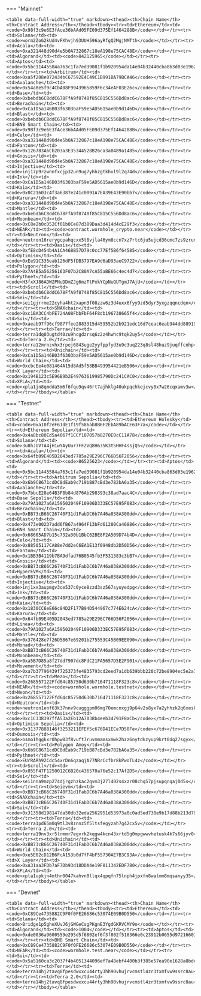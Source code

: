 <!-- The content in this file is auto-generated. Do not modify this file directly. Please see the README.md in the wormhole-mkdocs/scripts directory to learn how to update this page. -->
<!--CORE_ADDRESS-->

=== "Mainnet"

    <table data-full-width="true" markdown><thead><th>Chain Name</th><th>Contract Address</th></thead><tbody><tr><td>Ethereum</td><td><code>0x98f3c9e6E3fAce36bAAd05FE09d375Ef1464288B</code></td></tr><tr><td>Solana</td><td><code>worm2ZoG2kUd4vFXhvjh93UUH596ayRfgQ2MgjNMTth</code></td></tr><tr><td>Acala</td><td><code>0xa321448d90d4e5b0A732867c18eA198e75CAC48E</code></td></tr><tr><td>Algorand</td><td><code>842125965</code></td></tr><tr><td>Aptos</td><td><code>0x5bc11445584a763c1fa7ed39081f1b920954da14e04b32440cba863d03e19625</code></td></tr><tr><td>Arbitrum</td><td><code>0xa5f208e072434bC67592E4C49C1B991BA79BCA46</code></td></tr><tr><td>Avalanche</td><td><code>0x54a8e5f9c4CbA08F9943965859F6c34eAF03E26c</code></td></tr><tr><td>Base</td><td><code>0xbebdb6C8ddC678FfA9f8748f85C815C556Dd8ac6</code></td></tr><tr><td>Berachain</td><td><code>0xCa1D5a146B03f6303baF59e5AD5615ae0b9d146D</code></td></tr><tr><td>Blast</td><td><code>0xbebdb6C8ddC678FfA9f8748f85C815C556Dd8ac6</code></td></tr><tr><td>BNB Smart Chain</td><td><code>0x98f3c9e6E3fAce36bAAd05FE09d375Ef1464288B</code></td></tr><tr><td>Celo</td><td><code>0xa321448d90d4e5b0A732867c18eA198e75CAC48E</code></td></tr><tr><td>Fantom</td><td><code>0x126783A6Cb203a3E35344528B26ca3a0489a1485</code></td></tr><tr><td>Gnosis</td><td><code>0xa321448d90d4e5b0A732867c18eA198e75CAC48E</code></td></tr><tr><td>Injective</td><td><code>inj17p9rzwnnfxcjp32un9ug7yhhzgtkhvl9l2q74d</code></td></tr><tr><td>Ink</td><td><code>0xCa1D5a146B03f6303baF59e5AD5615ae0b9d146D</code></td></tr><tr><td>Kaia</td><td><code>0x0C21603c4f3a6387e241c0091A7EA39E43E90bb7</code></td></tr><tr><td>Karura</td><td><code>0xa321448d90d4e5b0A732867c18eA198e75CAC48E</code></td></tr><tr><td>Mantle</td><td><code>0xbebdb6C8ddC678FfA9f8748f85C815C556Dd8ac6</code></td></tr><tr><td>Moonbeam</td><td><code>0xC8e2b0cD52Cf01b0Ce87d389Daa3d414d4cE29f3</code></td></tr><tr><td>NEAR</td><td><code>contract.wormhole_crypto.near</code></td></tr><tr><td>Neutron</td><td><code>neutron16rerygcpahqcxx5t8vjla46ym8ccn7xz7rtc6ju5ujcd36cmc7zs9zrunh</code></td></tr><tr><td>Oasis</td><td><code>0xfE8cD454b4A1CA468B57D79c0cc77Ef5B6f64585</code></td></tr><tr><td>Optimism</td><td><code>0xEe91C335eab126dF5fDB3797EA9d6aD93aeC9722</code></td></tr><tr><td>Polygon</td><td><code>0x7A4B5a56256163F07b2C80A7cA55aBE66c4ec4d7</code></td></tr><tr><td>Pythnet</td><td><code>H3fxXJ86ADW2PNuDDmZJg6mzTtPxkYCpNuQUTgmJ7AjU</code></td></tr><tr><td>Scroll</td><td><code>0xbebdb6C8ddC678FfA9f8748f85C815C556Dd8ac6</code></td></tr><tr><td>Sei</td><td><code>sei1gjrrme22cyha4ht2xapn3f08zzw6z3d4uxx6fyy9zd5dyr3yxgzqqncdqn</code></td></tr><tr><td>SNAXchain</td><td><code>0xc1BA3CC4bFE724A08FbbFbF64F8db196738665f4</code></td></tr><tr><td>Sui</td><td><code>0xaeab97f96cf9877fee2883315d459552b2b921edc16d7ceac6eab944dd88919c</code></td></tr><tr><td>Terra</td><td><code>terra1dq03ugtd40zu9hcgdzrsq6z2z4hwhc9tqk2uy5</code></td></tr><tr><td>Terra 2.0</td><td><code>terra12mrnzvhx3rpej6843uge2yyfppfyd3u9c3uq223q8sl48huz9juqffcnhp</code></td></tr><tr><td>Unichain</td><td><code>0xCa1D5a146B03f6303baF59e5AD5615ae0b9d146D</code></td></tr><tr><td>World Chain</td><td><code>0xcbcEe4e081464A15d8Ad5f58BB493954421eB506</code></td></tr><tr><td>X Layer</td><td><code>0x194B123c5E96B9b2E49763619985790Dc241CAC0</code></td></tr><tr><td>XPLA</td><td><code>xpla1jn8qmdda5m6f6fqu9qv46rt7ajhklg40ukpqchkejcvy8x7w26cqxamv3w</code></td></tr></tbody></table>

=== "Testnet"

    <table data-full-width="true" markdown><thead><th>Chain Name</th><th>Contract Address</th></thead><tbody><tr><td>Ethereum Holesky</td><td><code>0xa10f2eF61dE1f19f586ab8B6F2EbA89bACE63F7a</code></td></tr><tr><td>Ethereum Sepolia</td><td><code>0x4a8bc80Ed5a4067f1CCf107057b8270E0cC11A78</code></td></tr><tr><td>Solana</td><td><code>3u8hJUVTA4jH1wYAyUur7FFZVQ8H635K3tSHHF4ssjQ5</code></td></tr><tr><td>Acala</td><td><code>0x64fb09E405D2043ed7785a29E296C766D56F2056</code></td></tr><tr><td>Algorand</td><td><code>86525623</code></td></tr><tr><td>Aptos</td><td><code>0x5bc11445584a763c1fa7ed39081f1b920954da14e04b32440cba863d03e19625</code></td></tr><tr><td>Arbitrum Sepolia</td><td><code>0x6b9C8671cdDC8dEab9c719bB87cBd3e782bA6a35</code></td></tr><tr><td>Avalanche</td><td><code>0x7bbcE28e64B3F8b84d876Ab298393c38ad7aac4C</code></td></tr><tr><td>Base Sepolia</td><td><code>0x79A1027a6A159502049F10906D333EC57E95F083</code></td></tr><tr><td>Berachain</td><td><code>0xBB73cB66C26740F31d1FabDC6b7A46a038A300dd</code></td></tr><tr><td>Blast</td><td><code>0x473e002D7add6fB67a4964F13bFd61280Ca46886</code></td></tr><tr><td>BNB Smart Chain</td><td><code>0x68605AD7b15c732a30b1BbC62BE8F2A509D74b4D</code></td></tr><tr><td>Celo</td><td><code>0x88505117CA88e7dd2eC6EA1E13f0948db2D50D56</code></td></tr><tr><td>Fantom</td><td><code>0x1BB3B4119b7BA9dfad76B0545fb3F531383c3bB7</code></td></tr><tr><td>Gnosis</td><td><code>0xBB73cB66C26740F31d1FabDC6b7A46a038A300dd</code></td></tr><tr><td>HyperEVM</td><td><code>0xBB73cB66C26740F31d1FabDC6b7A46a038A300dd</code></td></tr><tr><td>Injective</td><td><code>inj1xx3aupmgv3ce537c0yce8zzd3sz567syuyedpg</code></td></tr><tr><td>Ink</td><td><code>0xBB73cB66C26740F31d1FabDC6b7A46a038A300dd</code></td></tr><tr><td>Kaia</td><td><code>0x1830CC6eE66c84D2F177B94D544967c774E624cA</code></td></tr><tr><td>Karura</td><td><code>0x64fb09E405D2043ed7785a29E296C766D56F2056</code></td></tr><tr><td>Linea</td><td><code>0x79A1027a6A159502049F10906D333EC57E95F083</code></td></tr><tr><td>Mantle</td><td><code>0x376428e7f26D5867e69201b275553C45B09EE090</code></td></tr><tr><td>Monad</td><td><code>0xBB73cB66C26740F31d1FabDC6b7A46a038A300dd</code></td></tr><tr><td>Moonbeam</td><td><code>0xa5B7D85a8f27dd7907dc8FdC21FA5657D5E2F901</code></td></tr><tr><td>Movement</td><td><code>0xa7b37796439f725373fe4835793cd2eed7a1db639bbb220c72be8904ec5e2a7a</code></td></tr><tr><td>Mezo</td><td><code>0x268557122Ffd64c85750d630b716471118F323c8</code></td></tr><tr><td>NEAR</td><td><code>wormhole.wormhole.testnet</code></td></tr><tr><td>Neon</td><td><code>0x268557122Ffd64c85750d630b716471118F323c8</code></td></tr><tr><td>Neutron</td><td><code>neutron1enf63k37nnv9cugggpm06mg70emcnxgj9p64v2s8yx7a2yhhzk2q6xesk4</code></td></tr><tr><td>Oasis</td><td><code>0xc1C338397ffA53a2Eb12A7038b4eeb34791F8aCb</code></td></tr><tr><td>Optimism Sepolia</td><td><code>0x31377888146f3253211EFEf5c676D41ECe7D58Fe</code></td></tr><tr><td>Osmosis</td><td><code>osmo1hggkxr0hpw83f8vuft7ruvmmamsxmwk2hzz6nytdkzyup9krt0dq27sgyx</code></td></tr><tr><td>Polygon Amoy</td><td><code>0x6b9C8671cdDC8dEab9c719bB87cBd3e782bA6a35</code></td></tr><tr><td>Pythnet</td><td><code>EUrRARh92Cdc54xrDn6qzaqjA77NRrCcfbr8kPwoTL4z</code></td></tr><tr><td>Scroll</td><td><code>0x055F47F1250012C6B20c436570a76e52c17Af2D5</code></td></tr><tr><td>Sei</td><td><code>sei1nna9mzp274djrgzhzkac2gvm3j27l402s4xzr08chq57pjsupqnqaj0d5s</code></td></tr><tr><td>Seievm</td><td><code>0xBB73cB66C26740F31d1FabDC6b7A46a038A300dd</code></td></tr><tr><td>SNAXchain</td><td><code>0xBB73cB66C26740F31d1FabDC6b7A46a038A300dd</code></td></tr><tr><td>Sui</td><td><code>0x31358d198147da50db32eda2562951d53973a0c0ad5ed738e9b17d88b213d790</code></td></tr><tr><td>Terra</td><td><code>terra1pd65m0q9tl3v8znnz5f5ltsfegyzah7g42cx5v</code></td></tr><tr><td>Terra 2.0</td><td><code>terra19nv3xr5lrmmr7egvrk2kqgw4kcn43xrtd5g0mpgwwvhetusk4k7s66jyv0</code></td></tr><tr><td>Unichain</td><td><code>0xBB73cB66C26740F31d1FabDC6b7A46a038A300dd</code></td></tr><tr><td>World Chain</td><td><code>0xe5E02cD12B6FcA153b0d7fF4bF55730AE7B3C93A</code></td></tr><tr><td>X Layer</td><td><code>0xA31aa3FDb7aF7Db93d18DDA4e19F811342EDF780</code></td></tr><tr><td>XPLA</td><td><code>xpla1upkjn4mthr0047kahvn0llqx4qpqfn75lnph4jpxfn8walmm8mqsanyy35</code></td></tr></tbody></table>

=== "Devnet"

    <table data-full-width="true" markdown><thead><th>Chain Name</th><th>Contract Address</th></thead><tbody><tr><td>Ethereum</td><td><code>0xC89Ce4735882C9F0f0FE26686c53074E09B0D550</code></td></tr><tr><td>Solana</td><td><code>Bridge1p5gheXUvJ6jGWGeCsgPKgnE3YgdGKRVCMY9o</code></td></tr><tr><td>Algorand</td><td><code>1004</code></td></tr><tr><td>Aptos</td><td><code>0xde0036a9600559e295d5f6802ef6f3f802f510366e0c23912b0655d972166017</code></td></tr><tr><td>BNB Smart Chain</td><td><code>0xC89Ce4735882C9F0f0FE26686c53074E09B0D550</code></td></tr><tr><td>NEAR</td><td><code>wormhole.test.near</code></td></tr><tr><td>Sui</td><td><code>0x5a5160ca3c2037f4b4051344096ef7a48ebf4400b3f385e57ea90e1628a8bde0</code></td></tr><tr><td>Terra</td><td><code>terra14hj2tavq8fpesdwxxcu44rty3hh90vhujrvcmstl4zr3txmfvw9ssrc8au</code></td></tr><tr><td>Terra 2.0</td><td><code>terra14hj2tavq8fpesdwxxcu44rty3hh90vhujrvcmstl4zr3txmfvw9ssrc8au</code></td></tr></tbody></table>
  
<!--CORE_ADDRESS-->
